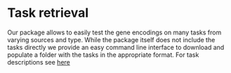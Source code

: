 # Task retrieval
Our package allows to easily test the gene encodings on many tasks from varying sources and type.
While the package itself does not include the tasks directly we provide an easy command line interface
to download and populate a folder with the tasks in the appropriate format.
For task descriptions see [here](task_descriptions.xlsx)
